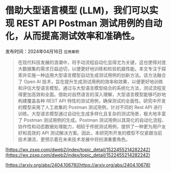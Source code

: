 # 借助大型语言模型 (LLM)，我们可以实现 REST API Postman 测试用例的自动化，从而提高测试效率和准确性。
发布时间：2024年04月16日
`应用案例`
> 在现代科技发展的浪潮中，将手动流程自动化显得尤为关键，这也使得对庞大数据集的需求日益迫切，以便更好地训练和检验机器性能。本文专注于探索并实施一种运用大型语言模型自动生成测试用例的创新方法。该方法融合了 Open AI 技术，旨在提升生成测试用例的效率和效果，以便更好地训练和评估大型语言模型。通过与大型语言模型结合的系统化方法，测试流程变得更加高效和全面。借助对自然语言的深入理解，大型语言模型能够巧妙地构建覆盖各种 REST API 特性的测试用例，确保测试的全面性。研究中开发的模型采用了人工收集的 Postman 测试用例，针对不同的 Rest API 进行训练。大型语言模型通过自动化生成多样化且复杂的测试场景，极大地丰富了 Postman 测试用例的生成。Postman 测试用例以其简化的自动化流程、协作性和动态数据处理能力，相较于传统测试用例，提供了一种更为用户友好和高效的 API 测试解决方案。因此，本研究所开发的模型不仅紧跟当前技术潮流，更预示着在未来技术发展中将扮演重要角色。


[https://wx.zsxq.com/dweb2/index/topic_detail/1522455214282242](https://wx.zsxq.com/dweb2/index/topic_detail/1522455214282242)

[https://arxiv.org/abs/2404.10678](https://arxiv.org/abs/2404.10678)